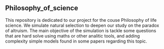 ## Philosophy_of_science

This repository is dedicated to our project for the couse Philosophy of life science. We simulate natural selection to deepen our study on the paradox of altruism. The main objective of the simulation is tackle some questions that are hard solve using maths or other analitic tools, and adding complexity simple models found in some papers regarding this topic.  
